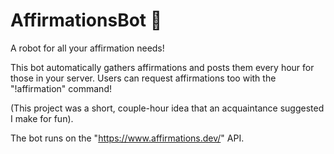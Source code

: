 # AffirmationsBot :robot:

A robot for all your affirmation needs! 

This bot automatically gathers affirmations and posts them every hour for those in your server. Users can request affirmations too with the "!affirmation" command!

(This project was a short, couple-hour idea that an acquaintance suggested I make for fun).

The bot runs on the "https://www.affirmations.dev/" API.
